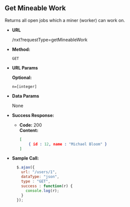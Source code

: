 **Get Mineable Work**
----
  Returns all open jobs which a miner (worker) can work on.

* **URL**

  /nxt?requestType=getMineableWork

* **Method:**

  `GET`
  
*  **URL Params**

   **Optional:**
 
   `n=[integer]`

* **Data Params**

  None

* **Success Response:**

  * **Code:** 200 <br />
    **Content:** 
    ```json
    [
        { id : 12, name : "Michael Bloom" }
    ]
    ```


* **Sample Call:**

  ```javascript
    $.ajax({
      url: "/users/1",
      dataType: "json",
      type : "GET",
      success : function(r) {
        console.log(r);
      }
    });
  ```